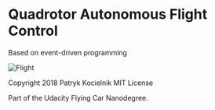 Quadrotor Autonomous Flight Control
===================================

Based on event-driven programming

![Flight](flight.gif)

Copyright 2018 Patryk Kocielnik
MIT License

Part of the Udacity Flying Car Nanodegree.

